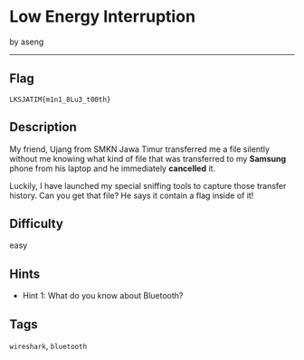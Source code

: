# Low Energy Interruption

by aseng

---

## Flag

```
LKSJATIM{m1n1_8Lu3_t00th}
```

## Description
My friend, Ujang from SMKN Jawa Timur transferred me a file silently without me knowing what kind of file that was transferred to my **Samsung** phone from his laptop and he immediately **cancelled** it.

Luckily, I have launched my special sniffing tools to capture those transfer history. Can you get that file? He says it contain a flag inside of it!

## Difficulty
easy

## Hints
* Hint 1: What do you know about Bluetooth?

## Tags
`wireshark`, `bluetooth`